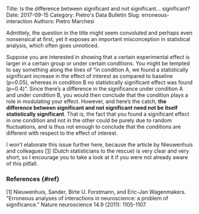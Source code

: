 Title: Is the difference between significant and not significant... significant?
Date: 2017-09-15
Category: Pietro's Data Bulletin
Slug: erroneous-interaction
Authors: Pietro Marchesi

Admittely, the question in the title might seem convoluted and perhaps even nonsensical at first, yet it exposes an important misconception in statistical analysis, which often goes unnoticed. 

Suppose you are interested in showing that a certain experimental effect is larger in a certain group or under certain conditions. You might be tempted to say something along the lines of “in condition A, we found a statistically significant increase in the effect of interest as compared to baseline (p&lt;0.05), whereas in condition B no statistically significant effect was found (p=0.4)”.
Since there’s a difference in the significance under condition A and under condition B, you would then conclude that the condition plays a role in modulating your effect. However, and here’s the catch, __the difference between significant and not significant need not be itself statistically significant__. That is, the fact that you found a significant effect in one condition and not in the other could be purely due to random fluctuations, and is thus not enough to conclude that the conditions are different with respect to the effect of interest. 

I won’t elaborate this issue further here, because the article by Nieuwenhuis and colleagues [[1](#ref)] (Dutch statisticians to the rescue) is very clear and very short, so I encourage you to take a look at it if you were not already aware of this pitfall. 

### References {#ref}
[1] Nieuwenhuis, Sander, Birte U. Forstmann, and Eric-Jan Wagenmakers. "Erroneous analyses of interactions in neuroscience: a problem of significance." Nature neuroscience 14.9 (2011): 1105-1107.
